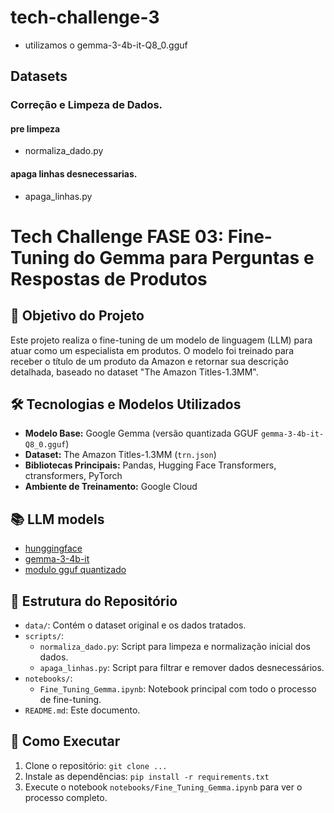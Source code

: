 # tech-challenge-3




- utilizamos o gemma-3-4b-it-Q8_0.gguf

## Datasets

### Correção e Limpeza de Dados.

#### pre limpeza
- normaliza_dado.py

#### apaga linhas desnecessarias.
- apaga_linhas.py

# Tech Challenge FASE 03: Fine-Tuning do Gemma para Perguntas e Respostas de Produtos

## 🎯 Objetivo do Projeto

Este projeto realiza o fine-tuning de um modelo de linguagem (LLM) para atuar como um especialista em produtos. O modelo foi treinado para receber o título de um produto da Amazon e retornar sua descrição detalhada, baseado no dataset "The Amazon Titles-1.3MM".

## 🛠️ Tecnologias e Modelos Utilizados

- **Modelo Base:** Google Gemma (versão quantizada GGUF `gemma-3-4b-it-Q8_0.gguf`)
- **Dataset:** The Amazon Titles-1.3MM (`trn.json`)
- **Bibliotecas Principais:** Pandas, Hugging Face Transformers, ctransformers, PyTorch
- **Ambiente de Treinamento:** Google Cloud

## 📚 LLM models

- [hunggingface](https://huggingface.co/)
- [gemma-3-4b-it](https://huggingface.co/google/gemma-3-4b-it)
- [modulo gguf quantizado](https://huggingface.co/ggml-org/gemma-3-4b-it-GGUF)

## 📂 Estrutura do Repositório

- `data/`: Contém o dataset original e os dados tratados.
- `scripts/`:
    - `normaliza_dado.py`: Script para limpeza e normalização inicial dos dados.
    - `apaga_linhas.py`: Script para filtrar e remover dados desnecessários.
- `notebooks/`:
    - `Fine_Tuning_Gemma.ipynb`: Notebook principal com todo o processo de fine-tuning.
- `README.md`: Este documento.

## 🚀 Como Executar

1.  Clone o repositório: `git clone ...`
2.  Instale as dependências: `pip install -r requirements.txt`
3.  Execute o notebook `notebooks/Fine_Tuning_Gemma.ipynb` para ver o processo completo.